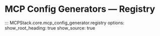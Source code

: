 # MCP Config Generators — Registry

::: MCPStack.core.mcp_config_generator.registry
    options:
      show_root_heading: true
      show_source: true